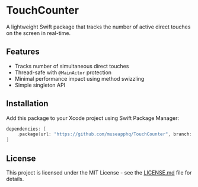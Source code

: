 # TouchCounter

A lightweight Swift package that tracks the number of active direct touches on the screen in real-time.

## Features

- Tracks number of simultaneous direct touches
- Thread-safe with `@MainActor` protection
- Minimal performance impact using method swizzling
- Simple singleton API

## Installation

Add this package to your Xcode project using Swift Package Manager: 

``` swift
dependencies: [
    .package(url: "https://github.com/museapphq/TouchCounter", branch: "main")
]
```

## License

This project is licensed under the MIT License - see the [LICENSE.md](LICENSE.md) file for details.